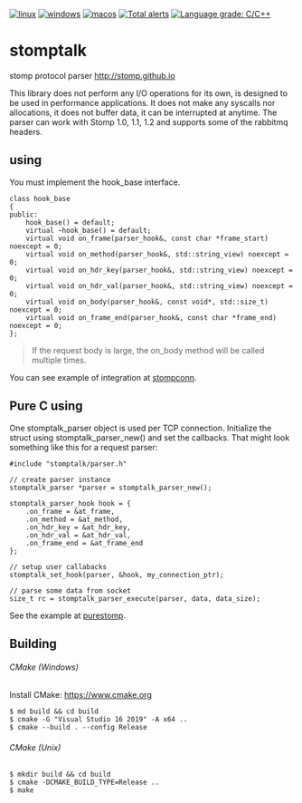 [![linux](https://github.com/ikonopistsev/stomptalk/workflows/linux/badge.svg?branch=master)](https://github.com/ikonopistsev/stomptalk/actions?query=workflow%3Alinux)
[![windows](https://github.com/ikonopistsev/stomptalk/workflows/windows/badge.svg?branch=master)](https://github.com/ikonopistsev/stomptalk/actions?query=workflow%3Awindows)
[![macos](https://github.com/ikonopistsev/stomptalk/workflows/macos/badge.svg?branch=master)](https://github.com/ikonopistsev/stomptalk/actions?query=workflow%3Amacos)
[![Total alerts](https://img.shields.io/lgtm/alerts/g/ikonopistsev/stomptalk.svg?logo=lgtm&logoWidth=18)](https://lgtm.com/projects/g/ikonopistsev/stomptalk/alerts/)
[![Language grade: C/C++](https://img.shields.io/lgtm/grade/cpp/g/ikonopistsev/stomptalk.svg?logo=lgtm&logoWidth=18)](https://lgtm.com/projects/g/ikonopistsev/stomptalk/context:cpp)

# stomptalk
stomp protocol parser http://stomp.github.io

This library does not perform any I/O operations for its own, is designed to be used in performance applications. It does not make any syscalls nor allocations, it does not buffer data, it can be interrupted at anytime. The parser can work with Stomp 1.0, 1.1, 1.2 and supports some of the rabbitmq headers.

## using

You must implement the hook_base interface. 
```
class hook_base
{
public:
    hook_base() = default;
    virtual ~hook_base() = default;
    virtual void on_frame(parser_hook&, const char *frame_start) noexcept = 0;
    virtual void on_method(parser_hook&, std::string_view) noexcept = 0;
    virtual void on_hdr_key(parser_hook&, std::string_view) noexcept = 0;
    virtual void on_hdr_val(parser_hook&, std::string_view) noexcept = 0;
    virtual void on_body(parser_hook&, const void*, std::size_t) noexcept = 0;
    virtual void on_frame_end(parser_hook&, const char *frame_end) noexcept = 0;
};
```
> If the request body is large, the on_body method will be called multiple times.

You can see example of integration at [stompconn](https://github.com/ikonopistsev/stompconn).

## Pure C using

One stomptalk_parser object is used per TCP connection. Initialize the struct using stomptalk_parser_new() and set the callbacks. That might look something like this for a request parser:
```
#include "stomptalk/parser.h"

// create parser instance
stomptalk_parser *parser = stomptalk_parser_new();

stomptalk_parser_hook hook = {
    .on_frame = &at_frame,
    .on_method = &at_method,
    .on_hdr_key = &at_hdr_key,
    .on_hdr_val = &at_hdr_val,
    .on_frame_end = &at_frame_end
};

// setup user callabacks
stomptalk_set_hook(parser, &hook, my_connection_ptr);

// parse some data from socket
size_t rc = stomptalk_parser_execute(parser, data, data_size);

```
See the example at [purestomp](https://github.com/ikonopistsev/purestomp).

## Building

###### CMake (Windows)

Install CMake: <https://www.cmake.org>

```
$ md build && cd build
$ cmake -G "Visual Studio 16 2019" -A x64 ..
$ cmake --build . --config Release
```

###### CMake (Unix)

```
$ mkdir build && cd build
$ cmake -DCMAKE_BUILD_TYPE=Release ..
$ make
```
